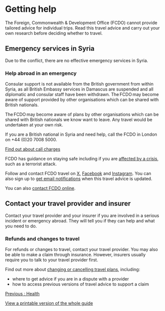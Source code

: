 # Getting help

The Foreign, Commonwealth & Development Office (FCDO) cannot provide tailored advice for individual trips. Read this travel advice and carry out your own research before deciding whether to travel.

## Emergency services in Syria

Due to the conflict, there are no effective emergency services in Syria.

### Help abroad in an emergency

Consular support is not available from the British government from within Syria, as all British Embassy services in Damascus are suspended and all diplomatic and consular staff have been withdrawn. The FCDO may become aware of support provided by other organisations which can be shared with British nationals.

The FCDO may become aware of plans by other organisations which can be shared with British nationals we know want to leave. Any travel would be undertaken at your own risk.

If you are a British national in Syria and need help, call the FCDO in London on +44 (0)20 7008 5000.

[Find out about call charges](https://www.gov.uk/call-charges)

FCDO has guidance on staying safe including if you are [affected by a crisis](https://www.gov.uk/guidance/how-to-deal-with-a-crisis-overseas), such as a terrorist attack.

Follow and contact FCDO travel on [X](https://X.com/fcdotravelgovuk), [Facebook](https://www.facebook.com/fcdotravel) and [Instagram](https://www.instagram.com/travelaware/). You can also sign up to [get email notifications](https://www.gov.uk/foreign-travel-advice/syria/email-signup) when this travel advice is updated.

You can also [contact FCDO online](https://www.contact.service.csd.fcdo.gov.uk/posts/syria/british-embassy-beirut).

## Contact your travel provider and insurer

Contact your travel provider and your insurer if you are involved in a serious incident or emergency abroad. They will tell you if they can help and what you need to do.

### Refunds and changes to travel

For refunds or changes to travel, contact your travel provider. You may also be able to make a claim through insurance. However, insurers usually require you to talk to your travel provider first.

Find out more about [changing or cancelling travel plans](https://www.gov.uk/guidance/about-foreign-commonwealth-development-office-travel-advice#changing-or-cancelling-travel-plans), including:

* where to get advice if you are in a dispute with a provider
* how to access previous versions of travel advice to support a claim

[Previous
:
Health](/foreign-travel-advice/syria/health)

[View a printable version of the whole guide](/foreign-travel-advice/syria/print)